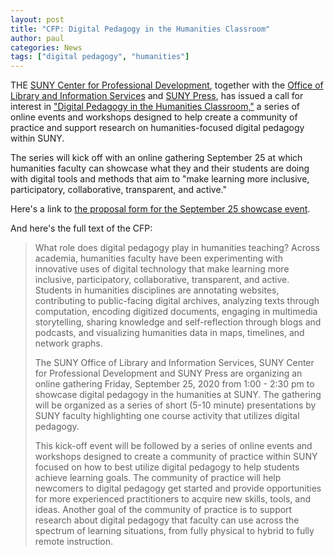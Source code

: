```yaml
---
layout: post
title: "CFP: Digital Pedagogy in the Humanities Classroom" 
author: paul
categories: News
tags: ["digital pedagogy", "humanities"]
---
```


<span class="drop">T</span>HE [SUNY Center for Professional Development](https://cpd.suny.edu), together with the [Office of Library and Information Services](https://system.suny.edu/olis/) and [SUNY Press](http://www.sunypress.edu/), has issued a call for interest in ["Digital Pedagogy in the Humanities Classroom,"](https://sunycpd.eventsair.com/QuickEventWebsitePortal/dphc20/dphc) a series of online events and workshops designed to help create a community of practice and support research on humanities-focused digital pedagogy within SUNY.

The series will kick off with an online gathering September 25 at which humanities faculty can showcase what they and their students are doing with digital tools and methods that aim to "make learning more inclusive, participatory, collaborative, transparent, and active."

Here's a link to [the proposal form for the September 25 showcase event](https://www.surveymonkey.com/r/SUNYHumanities).

And here's the full text of the CFP:

> What role does digital pedagogy play in humanities teaching? Across academia, humanities faculty have been experimenting with innovative uses of digital technology that make learning more inclusive, participatory, collaborative, transparent, and active. Students in humanities disciplines are annotating websites, contributing to public-facing digital archives, analyzing texts through computation, encoding digitized documents, engaging in multimedia storytelling, sharing knowledge and self-reflection through blogs and podcasts, and visualizing humanities data in maps, timelines, and network graphs.
>
> The SUNY Office of Library and Information Services, SUNY Center for Professional Development and SUNY Press are organizing an online gathering Friday, September 25, 2020 from 1:00 - 2:30 pm to showcase digital pedagogy in the humanities at SUNY. The gathering will be organized as a series of short (5-10 minute) presentations by SUNY faculty highlighting one course activity that utilizes digital pedagogy.
>
> This kick-off event will be followed by a series of online events and workshops designed to create a community of practice within SUNY focused on how to best utilize digital pedagogy to help students achieve learning goals. The community of practice will help newcomers to digital pedagogy get started and provide opportunities for more experienced practitioners to acquire new skills, tools, and ideas. Another goal of the community of practice is to support research about digital pedagogy that faculty can use across the spectrum of learning situations, from fully physical to hybrid to fully remote instruction.